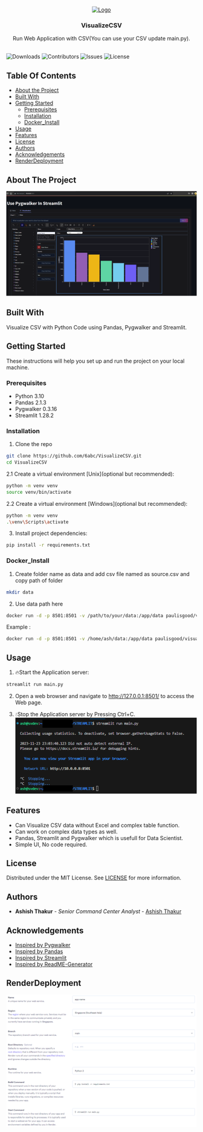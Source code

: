 <br/>
<p align="center">
  <a href="https://github.com/6abc/ERROR_PROOF_DJANGO_GET_POST">
    <img src="https://avatars.githubusercontent.com/u/97246854?v=4" alt="Logo" width="80" height="80">
  </a>

  <h3 align="center">VisualizeCSV</h3>

  <p align="center">
    Run Web Application with CSV(You can use your CSV update main.py).
    <br/>
    <br/>
  </p>
</p>

![Downloads](https://img.shields.io/github/downloads/6abc/VisualizeCSV/total) ![Contributors](https://img.shields.io/github/contributors/6abc/VisualizeCSV?color=dark-green) ![Issues](https://img.shields.io/github/issues/6abc/VisualizeCSV) ![License](https://img.shields.io/github/license/6abc/VisualizeCSV) 

## Table Of Contents

* [About the Project](#about-the-project)
* [Built With](#built-with)
* [Getting Started](#getting-started)
  * [Prerequisites](#prerequisites)
  * [Installation](#installation)
  * [Docker_Install](#Docker_Install)
* [Usage](#usage)
* [Features](#Features)
* [License](#license)
* [Authors](#authors)
* [Acknowledgements](#acknowledgements)
* [RenderDeployment](#RenderDeployment)


## About The Project

![Screen Shot](https://raw.githubusercontent.com/6abc/VisualizeCSV/main/img/steamlit.png)

## Built With

Visualize CSV with Python Code using Pandas, Pygwalker and Streamlit.

## Getting Started

These instructions will help you set up and run the project on your local machine.

### Prerequisites

* Python 3.10
* Pandas 2.1.3
* Pygwalker 0.3.16
* Streamlit 1.28.2

### Installation

1. Clone the repo

```sh
git clone https://github.com/6abc/VisualizeCSV.git
cd VisualizeCSV
```

2.1 Create a virtual environment [Unix](optional but recommended):

```sh
python -m venv venv
source venv/bin/activate
```

2.2 Create a virtual environment [Windows](optional but recommended):

```sh
python -m venv venv
.\venv\Scripts\activate
```

3. Install project dependencies:
```sh
pip install -r requirements.txt
```

### Docker_Install

1. Create folder name as data and add csv file named as source.csv and copy path of folder

```sh
mkdir data
```

2. Use data path here
```sh
docker run -d -p 8501:8501 -v /path/to/your/data:/app/data paulisgood/visualizecsv:latest
```

Example :
```sh
docker run -d -p 8501:8501 -v /home/ash/data:/app/data paulisgood/visualizecsv:latest
```

## Usage

1. 🔥Start the Application server:
```sh
streamlit run main.py
```
2. Open a web browser and navigate to http://127.0.0.1:8501/ to access the Web page.

3. 💧Stop the Application server by Pressing Ctrl+C.
![Screen Shot](https://raw.githubusercontent.com/6abc/VisualizeCSV/main/img/stop.png)

## Features
* Can Visualize CSV data without Excel and complex table function.
* Can work on complex data types as well.
* Pandas, Streamlit and Pygwalker which is usefull for Data Scientist.
* Simple UI, No code required.

## License

Distributed under the MIT License. See [LICENSE](https://github.com/6abc/VisualizeCSV/blob/main/LICENSE) for more information.

## Authors

* **Ashish Thakur** - *Senior Command Center Analyst* - [Ashish Thakur](https://github.com/6abc)

## Acknowledgements
* [Inspired by Pygwalker](https://github.com/Kanaries/pygwalker/releases)
* [Inspired by Pandas](https://github.com/pandas-dev/pandas/releases)
* [Inspired by Streamlit](https://github.com/streamlit/streamlit/releases)
* [Inspired by ReadME-Generator](https://readme.shaankhan.dev/)

## RenderDeployment
![Screen Shot](https://raw.githubusercontent.com/6abc/VisualizeCSV/main/img/render_deploy.png)
